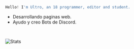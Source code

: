 ```js
Hello! I'm Ultro, an 18 programmer, editor and student.
```

-  Desarrollando paginas web. 
-  Ayudo y creo Bots de Discord. <br />

<br />

![Stats](https://github-readme-stats.vercel.app/api?username=soyultro&show_icons=true&theme=radical)
